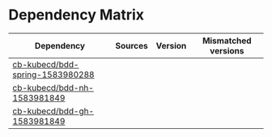 # Dependency Matrix

Dependency | Sources | Version | Mismatched versions
---------- | ------- | ------- | -------------------
[cb-kubecd/bdd-spring-1583980288](https://github.com/cb-kubecd/bdd-spring-1583980288.git) |  | []() | 
[cb-kubecd/bdd-nh-1583981849](https://github.com/cb-kubecd/bdd-nh-1583981849.git) |  | []() | 
[cb-kubecd/bdd-gh-1583981849](https://github.com/cb-kubecd/bdd-gh-1583981849.git) |  | []() | 

